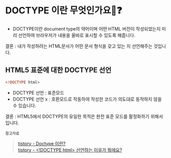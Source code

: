# DOCTYPE 이란 무엇인가요🤔❓
-  DOCTYPE이란 document type의 약어이며 어떤 HTML 버전이 작성되었는지 미리 선언하여 브라우저가 내용을 올바로 표시할 수 있도록 해줍니다.  

결론 :  내가 작성하려는 HTML문서가 어떤 문서 형식을 갖고 있는 지 선언해주는 것입니다.



## HTML5 표준에 대한 DOCTYPE 선언
``` html
<!DOCTYPE html>
``` 

- DOCTYPE 선언 : 표준모드
- DOCTYPE 선언 x : 호환모드로 작동하여 작성한 코드가 의도대로 동작하지 않을 수 있습니다.

결론 : HTML5에서 DOCTYPE의 유일한 목적은 완전 표준 모드를 활정화하기 위해서입니다.


`참고자료`   
> [tistory - Doctype 이란?](https://abcdqbbq.tistory.com/2)  
[tistory - \<!DOCTYPE html> 선언하는 이유가 뭐에요?](https://saranf-click.tistory.com/16)



